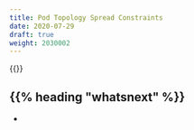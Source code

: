 ```yaml
---
title: Pod Topology Spread Constraints
date: 2020-07-29
draft: true
weight: 2030002
---
```

<!-- overview -->
{{<todo>}}
<!-- body -->

## {{% heading "whatsnext" %}}

- []()
